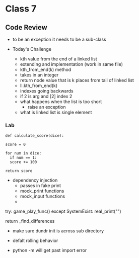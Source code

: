 # Class 7

## Code Review

- to be an exception it needs to be a sub-class

- Today's Challenge
  - kth value from the end of a linked list
  - extending and implementation (work in same file)
  - kth_from_end(k) method
  - takes in an integer
  - return node value that is k places from tail of linked list
  - ll.kth_from_end(k)
  - indexes going backwards
  - if 2 is arg and [2] index 2
  - what happens when the list is too short
    - raise an exception
  - what is linked list is single element

### Lab

```{python}
def calculate_score(dice):

score = 0

for num in dice:
  if num == 1:
  score += 100

return score

```

- dependency injection
  - passes in fake print
  - mock_print functions
  - mock_input functions
  - 

try: 
game_play_func()
except SystemExist:
real_print("")

return _find_differences

- make sure dundr init is across sub directory
- defalt rolling behavior

- python -m will get past import error